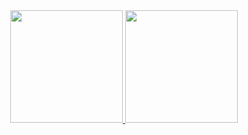 <div align="center">
<a href="https://github.com/Diegwl">
<img height="180em" src="https://github-readme-stats.vercel.app/api/top-langs/?username=diegwl&layout=compact&langs_count=7&theme=dark"/>
<img height="180em" src="https://github-readme-stats.vercel.app/api?username=diegwl&show_icons=true&theme=dark&include_all_commits=true&count_private=true"/>
</div>

